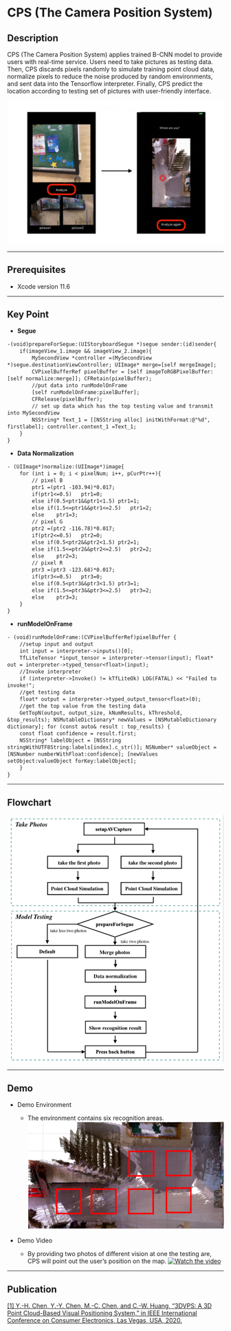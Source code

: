 # **CPS (The Camera Position System)**

## Description

CPS (The Camera Position System) applies trained B-CNN model to provide users with real-time service. Users need to take pictures as testing data. Then, CPS discards pixels randomly to simulate training point cloud data, normalize pixels to reduce the noise produced by random environments, and sent data into the Tensorflow interpreter. Finally, CPS predict the location according to testing set of pictures with user-friendly interface.

![image info](image/description.png)

***

## Prerequisites

+ Xcode version 11.6

***

## Key Point

+ **Segue**

```objc
-(void)prepareForSegue:(UIStoryboardSegue *)segue sender:(id)sender{
    if(imageView_1.image && imageView_2.image){
        MySecondView *controller =(MySecondView *)segue.destinationViewController; UIImage* merge=[self mergeImage];
        CVPixelBufferRef pixelBuffer = [self imageToRGBPixelBuffer:[self normalize:merge]]; CFRetain(pixelBuffer);
        //put data into runModelOnFrame
        [self runModelOnFrame:pixelBuffer];
        CFRelease(pixelBuffer);
        // set up data which has the top testing value and transmit into MySecondView 
        NSString* Text_1 = [[NSString alloc] initWithFormat:@"%d", firstlabel]; controller.content_1 =Text_1;
    }
}
```

+ **Data Normalization**

```objc
- (UIImage*)normalize:(UIImage*)image{
    for (int i = 0; i < pixelNum; i++, pCurPtr++){
        // pixel B
        ptr1 =(ptr1 -103.94)*0.017; 
        if(ptr1<=0.5)   ptr1=0;
        else if(0.5<ptr1&&ptr1<1.5) ptr1=1;
        else if(1.5<=ptr1&&ptr1<=2.5)   ptr1=2;
        else    ptr1=3;
        // pixel G
        ptr2 =(ptr2 -116.78)*0.017;
        if(ptr2<=0.5)   ptr2=0;
        else if(0.5<ptr2&&ptr2<1.5) ptr2=1;
        else if(1.5<=ptr2&&ptr2<=2.5)   ptr2=2;
        else    ptr2=3;
        // pixel R
        ptr3 =(ptr3 -123.68)*0.017;
        if(ptr3<=0.5)   ptr3=0;
        else if(0.5<ptr3&&ptr3<1.5) ptr3=1;
        else if(1.5<=ptr3&&ptr3<=2.5)   ptr3=2;
        else    ptr3=3;
    }
}
```

+ **runModelOnFrame**

```objc
- (void)runModelOnFrame:(CVPixelBufferRef)pixelBuffer {
    //setup input and output
    int input = interpreter->inputs()[0];
    TfLiteTensor *input_tensor = interpreter->tensor(input); float* out = interpreter->typed_tensor<float>(input);
    //Invoke interpreter
    if (interpreter->Invoke() != kTfLiteOk) LOG(FATAL) << "Failed to invoke!";
    //get testing data
    float* output = interpreter->typed_output_tensor<float>(0);
    //get the top value from the testing data
    GetTopN(output, output_size, kNumResults, kThreshold, &top_results); NSMutableDictionary* newValues = [NSMutableDictionary dictionary]; for (const auto& result : top_results) {
    const float confidence = result.first;
    NSString* labelObject = [NSString stringWithUTF8String:labels[index].c_str()]; NSNumber* valueObject = [NSNumber numberWithFloat:confidence]; [newValues setObject:valueObject forKey:labelObject];
    } 
}
```

***

## Flowchart
![image info](image/flowchart.png)

***

## Demo 

+ Demo Environment
    + The environment contains six recognition areas. 
![image info](image/demoEnvironment.png)

+ Demo Video
    + By providing two photos of different vision at one the testing are, CPS will point out the user’s position on the map.
    [![Watch the video](https://i.imgur.com/vRJmHuf.png?1)](https://drive.google.com/file/d/1LGRuJsA-jR51jpUwZw695J9G2o3ogRd4/view?usp=sharing)

***

## Publication
[[1] Y.-H. Chen, Y.-Y. Chen, M.-C. Chen, and C.-W. Huang, “3DVPS: A 3D Point Cloud-Based Visual Positioning System,” in IEEE International Conference on Consumer Electronics, Las Vegas, USA, 2020.](https://ieeexplore.ieee.org/abstract/document/9043071)